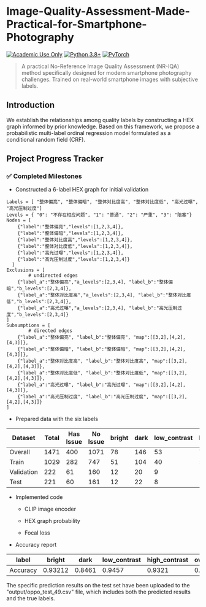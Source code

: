 # Image-Quality-Assessment-Made-Practical-for-Smartphone-Photography

[![Academic Use Only](https://img.shields.io/badge/License-Academic%20Only-blue.svg)](LICENSE)
[![Python 3.8+](https://img.shields.io/badge/python-3.8+-blue.svg)](https://www.python.org/downloads/)
[![PyTorch](https://img.shields.io/badge/PyTorch-%23EE4C2C.svg?logo=PyTorch&logoColor=white)](https://pytorch.org/)


> A practical No-Reference Image Quality Assessment (NR-IQA) method specifically designed for modern smartphone photography challenges. Trained on real-world smartphone images with subjective labels.

## Introduction

We establish the relationships among quality labels by constructing a HEX graph informed by prior knowledge. Based on this framework, we propose a probabilistic multi-label ordinal regression model formulated as a conditional random field (CRF).

## Project Progress Tracker

### ✅ Completed Milestones

- Constructed a 6-label HEX graph for initial validation

```
Labels = [ "整体偏亮", "整体偏暗", "整体对比度高", "整体对比度低", "高光过曝", "高光压制过度"]
Levels = { "0": "不存在相应问题", "1": "普通", "2": "严重", "3": "阻塞"}
Nodes = [
    {"label":"整体偏亮","levels":[1,2,3,4]},
    {"label":"整体偏暗","levels":[1,2,3,4]},
    {"label":"整体对比度高","levels":[1,2,3,4]},
    {"label":"整体对比度低","levels":[1,2,3,4]},
    {"label":"高光过曝","levels":[1,2,3,4]},
    {"label":"高光压制过度","levels":[1,2,3,4]}
  ]
Exclusions = [
		# undirected edges
    {"label_a":"整体偏亮","a_levels":[2,3,4], "label_b":"整体偏暗","b_levels":[2,3,4]},
    {"label_a":"整体对比度高","a_levels":[2,3,4], "label_b":"整体对比度低","b_levels":[2,3,4]},
    {"label_a":"高光过曝","a_levels":[2,3,4], "label_b":"高光压制过度","b_levels":[2,3,4]}
]
Subsumptions = [
		# directed edges
    {"label_a":"整体偏亮", "label_b":"整体偏亮", "map":[[3,2],[4,2],[4,3]]},
    {"label_a":"整体偏暗", "label_b":"整体偏暗", "map":[[3,2],[4,2],[4,3]]},
    {"label_a":"整体对比度高", "label_b":"整体对比度高", "map":[[3,2],[4,2],[4,3]]},
    {"label_a":"整体对比度低", "label_b":"整体对比度低", "map":[[3,2],[4,2],[4,3]]},
    {"label_a":"高光过曝", "label_b":"高光过曝", "map":[[3,2],[4,2],[4,3]]},
    {"label_a":"高光压制过度", "label_b":"高光压制过度", "map":[[3,2],[4,2],[4,3]]}
]
```

- Prepared data with the six labels

| Dataset    | Total | Has Issue | No Issue | bright | dark | low_contrast | high_contrast | overexposed | over_suppressed |
| ---------- | ----- | --------- | -------- | ------ | ---- | ------------ | ------------- | ----------- | --------------- |
| Overall    | 1471  | 400       | 1071     | 78     | 146  | 53           | 73            | 21          | 34              |
| Train      | 1029  | 282       | 747      | 51     | 104  | 40           | 51            | 17          | 23              |
| Validation | 222   | 61        | 160      | 12     | 20   | 9            | 14            | 3           | 4               |
| Test       | 221   | 60        | 161      | 12     | 22   | 8            | 11            | 3           | 5               |

- Implemented code

  - CLIP image encoder

  - HEX graph probability

  - Focal loss

- Accuracy report

| label    | bright  | dark   | low_contrast | high_contrast | overexposed | over_suppressed | total  |
| -------- | ------- | ------ | ------------ | ------------- | ----------- | --------------- | ------ |
| Accuracy | 0.93212 | 0.8461 | 0.9457       | 0.9321        | 0.9909      | 0.9773          | 0.9660 |

The specific prediction results on the test set have been uploaded to the "output/oppo_test_49.csv" file, which includes both the predicted results and the true labels.
